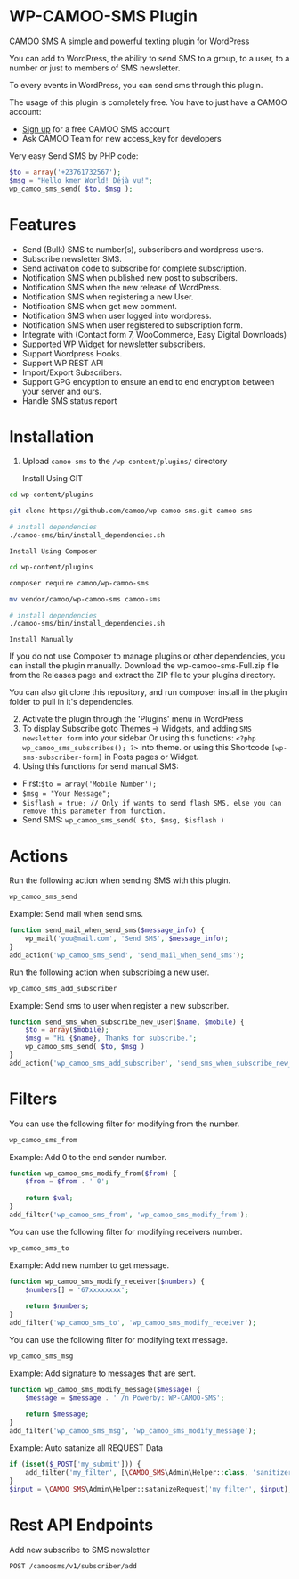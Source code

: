 
# WP-CAMOO-SMS Plugin
CAMOO SMS A simple and powerful texting plugin for WordPress

You can add to WordPress, the ability to send SMS to a group, to a user, to a number or just to members of SMS newsletter.

To every events in WordPress, you can send sms through this plugin.

The usage of this plugin is completely free. You have to just have a CAMOO account:
* [Sign up](https://www.camoo.cm/join) for a free CAMOO SMS account
* Ask CAMOO Team for new access_key for developers

Very easy Send SMS by PHP code:

```php
$to = array('+23761732567');
$msg = "Hello kmer World! Déjà vu!";
wp_camoo_sms_send( $to, $msg );
```

# Features

* Send (Bulk) SMS to number(s), subscribers and wordpress users.
* Subscribe newsletter SMS.
* Send activation code to subscribe for complete subscription.
* Notification SMS when published new post to subscribers.
* Notification SMS when the new release of WordPress.
* Notification SMS when registering a new User.
* Notification SMS when get new comment.
* Notification SMS when user logged into wordpress.
* Notification SMS when user registered to subscription form.
* Integrate with (Contact form 7, WooCommerce, Easy Digital Downloads)
* Supported WP Widget for newsletter subscribers.
* Support Wordpress Hooks.
* Support WP REST API
* Import/Export Subscribers.
* Support GPG encyption to ensure an end  to end encryption between your server and ours.
* Handle SMS status report

# Installation

1. Upload `camoo-sms` to the `/wp-content/plugins/` directory

	Install Using GIT
```sh
cd wp-content/plugins

git clone https://github.com/camoo/wp-camoo-sms.git camoo-sms

# install dependencies
./camoo-sms/bin/install_dependencies.sh
```

	Install Using Composer
```sh
cd wp-content/plugins

composer require camoo/wp-camoo-sms

mv vendor/camoo/wp-camoo-sms camoo-sms

# install dependencies
./camoo-sms/bin/install_dependencies.sh
```
	Install Manually

If you do not use Composer to manage plugins or other dependencies, you can install the plugin manually. Download the wp-camoo-sms-Full.zip file from the Releases page and extract the ZIP file to your plugins directory.

You can also git clone this repository, and run composer install in the plugin folder to pull in it's dependencies.

2. Activate the plugin through the 'Plugins' menu in WordPress
3. To display Subscribe goto Themes -> Widgets, and adding `SMS newsletter form` into your sidebar Or using this functions: `<?php wp_camoo_sms_subscribes(); ?>` into theme.
or using this Shortcode `[wp-sms-subscriber-form]` in Posts pages or Widget.
4. Using this functions for send manual SMS:

* First:`$to = array('Mobile Number');`
* `$msg = "Your Message";`
* `$isflash = true; // Only if wants to send flash SMS, else you can remove this parameter from function.`
* Send SMS: `wp_camoo_sms_send( $to, $msg, $isflash )`

# Actions
Run the following action when sending SMS with this plugin.
```php
wp_camoo_sms_send
```

Example: Send mail when send sms.
```php
function send_mail_when_send_sms($message_info) {
	wp_mail('you@mail.com', 'Send SMS', $message_info);
}
add_action('wp_camoo_sms_send', 'send_mail_when_send_sms');
```

Run the following action when subscribing a new user.
```php
wp_camoo_sms_add_subscriber
```

Example: Send sms to user when register a new subscriber.
```php
function send_sms_when_subscribe_new_user($name, $mobile) {
    $to = array($mobile);
    $msg = "Hi {$name}, Thanks for subscribe.";
    wp_camoo_sms_send( $to, $msg )
}
add_action('wp_camoo_sms_add_subscriber', 'send_sms_when_subscribe_new_user', 10, 2);
```

# Filters
You can use the following filter for modifying from the number.
```php
wp_camoo_sms_from
```

Example: Add 0 to the end sender number.
```php
function wp_camoo_sms_modify_from($from) {
	$from = $from . ' 0';
	
	return $val;
}
add_filter('wp_camoo_sms_from', 'wp_camoo_sms_modify_from');
```

You can use the following filter for modifying receivers number.
```php
wp_camoo_sms_to
```

Example: Add new number to get message.
```php
function wp_camoo_sms_modify_receiver($numbers) {
	$numbers[] = '67xxxxxxxx';
	
	return $numbers;
}
add_filter('wp_camoo_sms_to', 'wp_camoo_sms_modify_receiver');
```

You can use the following filter for modifying text message.
```php
wp_camoo_sms_msg
```

Example: Add signature to messages that are sent.
```php
function wp_camoo_sms_modify_message($message) {
	$message = $message . ' /n Powerby: WP-CAMOO-SMS';
	
	return $message;
}
add_filter('wp_camoo_sms_msg', 'wp_camoo_sms_modify_message');
```

Example: Auto satanize all REQUEST Data
```php
if (isset($_POST['my_submit'])) {
	add_filter('my_filter', [\CAMOO_SMS\Admin\Helper::class, 'sanitizer']);
}
$input = \CAMOO_SMS\Admin\Helper::satanizeRequest('my_filter', $input);
```

# Rest API Endpoints
Add new subscribe to SMS newsletter
```sh
POST /camoosms/v1/subscriber/add
```
